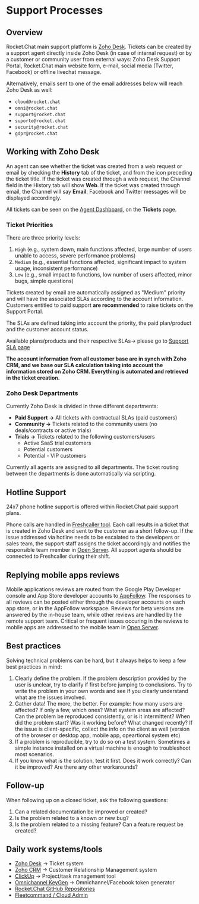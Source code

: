# Support Processes

## Overview

Rocket.Chat main support platform is [Zoho Desk](https://desk.rocket.chat). Tickets can be created by a support agent directly inside Zoho Desk \(in case of internal request\) or by a customer or community user from external ways: Zoho Desk Support Portal, Rocket.Chat main website form, e-mail, social media \(Twitter, Facebook\) or offline livechat message.

Alternatively, emails sent to one of the email addresses below will reach Zoho Desk as well:

* `cloud@rocket.chat`
* `omni@rocket.chat`
* `support@rocket.chat`
* `suporte@rocket.chat`
* `security@rocket.chat`
* `gdpr@rocket.chat`

## Working with Zoho Desk

An agent can see whether the ticket was created from a web request or email by checking the **History** tab of the ticket, and from the icon preceding the ticket title. If the ticket was created through a web request, the Channel field in the History tab will show **Web**. If the ticket was created through email, the Channel will say **Email**. Facebook and Twitter messages will be displayed accordingly.

All tickets can be seen on the [Agent Dashboard](https://desk.rocket.chat/support/rocketchat/ShowHomePage.do#Cases/q/duedate), on the **Tickets** page.

### Ticket Priorities

There are three priority levels:

1. `High` \(e.g., system down, main functions affected, large number of users unable to access, severe performance problems\)
2. `Medium` \(e.g., essential functions affected, significant impact to system usage, inconsistent performance\)
3. `Low` \(e.g., small impact to functions, low number of users affected, minor bugs, simple questions\)

Tickets created by email are automatically assigned as "Medium" priority and will have the associated SLAs according to the account information. Customers entitled to paid support **are recommended** to raise tickets on the Support Portal.

The SLAs are defined taking into account the priority, the paid plan/product and the customer account status.

Available plans/products and their respective SLAs-&gt; please go to [Support SLA page](https://rocket.chat/handbook/support/slas/)

**The account information from all customer base are in synch with Zoho CRM, and we base our SLA calculation taking into account the information stored on Zoho CRM. Everything is automated and retrieved in the ticket creation.**

### Zoho Desk Departments

Currently Zoho Desk is divided in three different departments:

* **Paid Support -&gt;** All tickets with contractual SLAs \(paid customers\)
* **Community -&gt;** Tickets related to the community users \(no deals/contracts or active trials\)
* **Trials -&gt;** Tickets related to the following customers/users
  * Active SaaS trial customers
  * Potential customers
  * Potential - VIP customers

Currently all agents are assigned to all departments. The ticket routing between the departments is done automatically via scripting.

## Hotline Support

24x7 phone hotline support is offered within Rocket.Chat paid support plans.

Phone calls are handled in [Freshcaller tool](https://rocketphone.freshcaller.com/). Each call results in a ticket that is created in Zoho Desk and sent to the customer as a short follow-up. If the issue addressed via hotline needs to be escalated to the developers or sales team, the support staff assigns the ticket accordingly and notifies the responsible team member in [Open Server](https://open.rocket.chat). All support agents should be connected to Freshcaller during their shift.

## Replying mobile apps reviews

Mobile applications reviews are routed from the Google Play Developer console and App Store developer accounts to [AppFollow](https://watch.appfollow.io/apps/rocket-chat/). The responses to all reviews can be posted either through the developer accounts on each app store, or in the AppFollow workspace. Reviews for beta versions are answered by the in-house team, while other reviews are handled by the remote support team. Critical or frequent issues occuring in the reviews to mobile apps are addressed to the mobile team in [Open Server](https://open.rocket.chat).

## Best practices

Solving technical problems can be hard, but it always helps to keep a few best practices in mind:

1. Clearly define the problem. If the problem description provided by the user is unclear, try to clarify if first before jumping to conclusions. Try to write the problem in your own words and see if you clearly understand what are the issues involved.
2. Gather data! The more, the better. For example: how many users are affected? If only a few, which ones? What system areas are affected? Can the problem be reproduced consistently, or is it intermittent? When did the problem start? Was it working before? What changed recently? If the issue is client-specific, collect the info on the client as well \(version of the browser or desktop app, mobile app, opeartional system etc\)
3. If a problem is reproducible, try to do so on a test system. Sometimes a simple instance installed on a virtual machine is enough to troubleshoot most scenarios.
4. If you know what is the solution, test it first. Does it work correctly? Can it be improved? Are there any other workarounds?

## Follow-up

When following up on a closed ticket, ask the following questions:

1. Can a related documentation be improved or created?
2. Is the problem related to a known or new bug?
3. Is the problem related to a missing feature? Can a feature request be created?

## Daily work systems/tools

* [Zoho Desk](https://desk.rocket.chat/support/rocketchat/ShowHomePage.do#Cases) -&gt; Ticket system
* [Zoho CRM](https://crm.zoho.com/crm/org660081933/tab/Home/begin) -&gt; Customer Relationship Management system
* [ClickUp](https://app.clickup.com/4207297/v/l/li/31350041?pr=3057758) -&gt; Project/task management tool
* [Omnichannel KeyGen](https://rocketchat-omnichannel-mgmt.frd.mn/) -&gt; Omnichannel/Facebook token generator
* [Rocket.Chat GitHub Repositories](https://github.com/RocketChat)
* [Fleetcommand / Cloud Admin](https://cloud.rocket.chat/admin)

